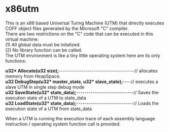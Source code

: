 # x86utm
This is an x86 based Universal Turing Machine (UTM) that directly executes COFF object files generated by the Microsoft "C" compiler. <br>
There are two restrictions on the "C" code that can be executed in this virtual machine: <br>
(1) All global data must be initalized. <br>
(2) No library function can be called. <br>
The UTM environment is like a tiny little operating system here are its only functions:

<b>u32* Allocate(u32 size);</b>-------------------------------------// allocates memory from HeapSpace.<br>
<b>u32 DebugStep(u32* master_state, u32* slave_state);</b>----// executes a slave UTM in single step debug mode <br>
<b>u32 SaveState(u32* state_data);</b>----------------------------// Saves the execution state of a UTM to state_data<br>
<b>u32 LoadState(u32* state_data);</b>----------------------------// Loads the execution state of a UTM from state_data<br>

When a UTM is running the execution trace of each assembly language instruction / operating system function call is provided. 
